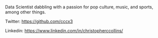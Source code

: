 Data Scientist dabbling with a passion for pop culture, music, and sports, among other things.

Twitter: https://github.com/cccx3

Linkedin: https://www.linkedin.com/in/christopherccollins/
